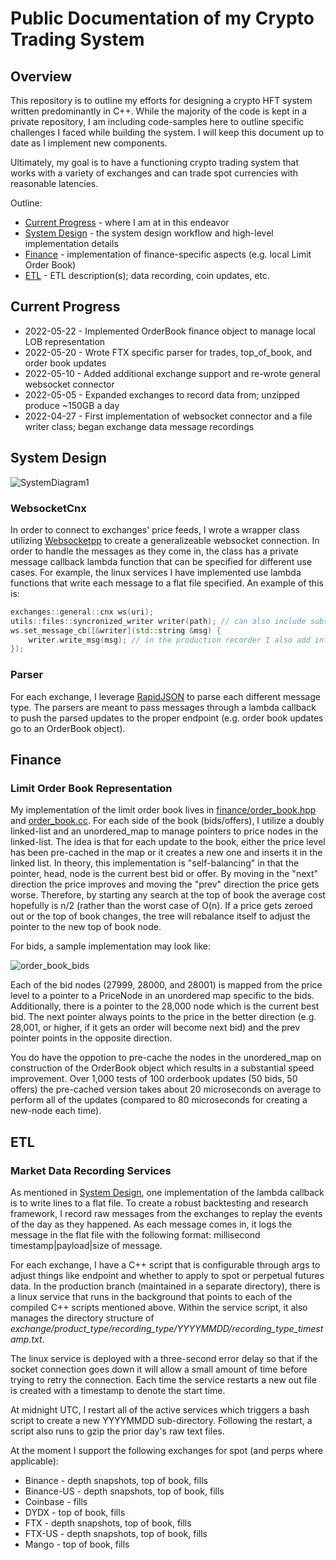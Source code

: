 # Public Documentation of my Crypto Trading System
## Overview
This repository is to outline my efforts for designing a crypto HFT system written predominantly in C++. While the majority of the code is kept in a private repository, I am including code-samples here to outline specific challenges I faced while building the system. I will keep this document up to date as I implement new components.

Ultimately, my goal is to have a functioning crypto trading system that works with a variety of exchanges and can trade spot currencies with reasonable latencies.

Outline:
* [Current Progress](#current-progress) - where I am at in this endeavor
* [System Design](#system-design) - the system design workflow and high-level implementation details
* [Finance](#finance) - implementation of finance-specific aspects (e.g. local Limit Order Book)
* [ETL](#etl) - ETL description(s); data recording, coin updates, etc.

## Current Progress
* 2022-05-22 - Implemented OrderBook finance object to manage local LOB representation 
* 2022-05-20 - Wrote FTX specific parser for trades, top\_of\_book, and order book updates
* 2022-05-10 - Added additional exchange support and re-wrote general websocket connector
* 2022-05-05 - Expanded exchanges to record data from; unzipped produce ~150GB a day
* 2022-04-27 - First implementation of websocket connector and a file writer class; began exchange data message recordings

## System Design
![SystemDiagram1](https://user-images.githubusercontent.com/61852120/166719907-06c56249-222e-4eda-9e9e-b58a29e668eb.PNG)

### WebsocketCnx
In order to connect to exchanges' price feeds, I wrote a wrapper class utilizing [Websocketpp](https://github.com/zaphoyd/websocketpp) to create a generalizeable websocket connection. In order to handle the messages as they come in, the class has a private message callback lambda function that can be specified for different use cases. For example, the linux services I have implemented use lambda functions that write each message to a flat file specified. An example of this is:
```C++
exchanges::general::cnx ws(uri);
utils::files::syncronized_writer writer(path); // can also include subsciption messages in alternate constructor to subscribe to specific channels
ws.set_message_cb([&writer](std::string &msg) {
    writer.write_msg(msg); // in the production recorder I also add information regarding when I received the message separated by a '|'
});
```

### Parser
For each exchange, I leverage [RapidJSON](https://github.com/Tencent/rapidjson) to parse each different message type. The parsers are meant to pass messages through a lambda callback to push the parsed updates to the proper endpoint (e.g. order book updates go to an OrderBook object). 


## Finance
### Limit Order Book Representation
My implementation of the limit order book lives in [finance/order\_book.hpp](finance/order_book.hpp) and [order\_book.cc](finance/order_book.cc). For each side of the book (bids/offers), I utilize a doubly linked-list and an unordered_map to manage pointers to price nodes in the linked-list. The idea is that for each update to the book, either the price level has been pre-cached in the map or it creates a new one and inserts it in the linked list. 
In theory, this implementation is "self-balancing" in that the pointer, head, node is the current best bid or offer. By moving in the "next" direction the price improves and moving the "prev" direction the price gets worse. Therefore, by starting any search at the top of book the average cost hopefully is n/2 (rather than the worst case of O(n). 
If a price gets zeroed out or the top of book changes, the tree will rebalance itself to adjust the pointer to the new top of book node.

For bids, a sample implementation may look like:

![order_book_bids](https://user-images.githubusercontent.com/61852120/169717978-a4364769-73c5-4e28-b769-ad7242e67318.PNG)

Each of the bid nodes (27999, 28000, and 28001) is mapped from the price level to a pointer to a PriceNode in an unordered map specific to the bids. Additionally, there is a pointer to the 28,000 node which is the current best bid. The next pointer always points to the price in the better direction (e.g. 28,001, or higher, if it gets an order will become next bid) and the prev pointer points in the opposite direction.

You do have the oppotion to pre-cache the nodes in the unordered_map on construction of the OrderBook object which results in a substantial speed improvement. Over 1,000 tests of 100 orderbook updates (50 bids, 50 offers) the pre-cached version takes about 20 microseconds on average to perform all of the updates (compared to 80 microseconds for creating a new-node each time).


## ETL
### Market Data Recording Services
As mentioned in [System Design](#system-design), one implementation of the lambda callback is to write lines to a flat file. To create a robust backtesting and research framework, I record raw messages from the exchanges to replay the events of the day as they happened. As each message comes in, it logs the message in the flat file with the following format: millisecond timestamp|payload|size of message. 

For each exchange, I have a C++ script that is configurable through args to adjust things like endpoint and whether to apply to spot or perpetual futures data. In the production branch (maintained in a separate directory), there is a linux service that runs in the background that points to each of the compiled C++ scripts mentioned above. Within the service script, it also manages the directory structure of *exchange/product_type/recording_type/YYYYMMDD/recording_type_timestamp.txt*. 

The linux service is deployed with a three-second error delay so that if the socket connection goes down it will allow a small amount of time before trying to retry the connection. Each time the service restarts a new out file is created with a timestamp to denote the start time.

At midnight UTC, I restart all of the active services which triggers a bash script to create a new YYYYMMDD sub-directory. Following the restart, a script also runs to gzip the prior day's raw text files.

At the moment I support the following exchanges for spot (and perps where applicable):
* Binance - depth snapshots, top of book, fills
* Binance-US - depth snapshots, top of book, fills
* Coinbase - fills
* DYDX - top of book, fills
* FTX - depth snapshots, top of book, fills
* FTX-US - depth snapshots, top of book, fills
* Mango - top of book, fills

